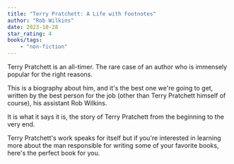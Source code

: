 ```yaml
---
title: "Terry Pratchett: A Life with Footnotes"
author: "Rob Wilkins"
date: 2023-10-28
star_rating: 4
books/tags:
    - "non-fiction"
---
```

Terry Pratchett is an all-timer. The rare case of an author who is immensely popular for the right reasons.

This is a biography about him, and it's the best one we're going to get, written by the best person for the job (other than Terry Pratchett himself of course), his assistant Rob Wilkins.

It is what it says it is, the story of Terry Pratchett from the beginning to the very end.

Terry Pratchett's work speaks for itself but if you're interested in learning more about the man responsible for writing some of your favorite books, here's the perfect book for you. 
